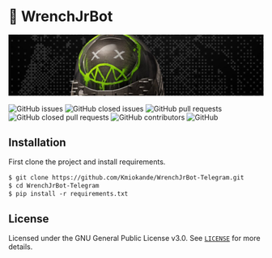 # 🤖 WrenchJrBot

![Wrench Jr](./media/wrenchjr_banner.jpg)

![GitHub issues](https://img.shields.io/github/issues/Kmiokande/WrenchJrBot-Telegram)
![GitHub closed issues](https://img.shields.io/github/issues-closed/Kmiokande/WrenchJrBot-Telegram)
![GitHub pull requests](https://img.shields.io/github/issues-pr/Kmiokande/WrenchJrBot-Telegram)
![GitHub closed pull requests](https://img.shields.io/github/issues-pr-closed/Kmiokande/WrenchJrBot-Telegram)
![GitHub contributors](https://img.shields.io/github/contributors/Kmiokande/WrenchJrBot-Telegram)
![GitHub](https://img.shields.io/github/license/Kmiokande/WrenchJrBot-Telegram)

## Installation

First clone the project and install requirements.

```shell
$ git clone https://github.com/Kmiokande/WrenchJrBot-Telegram.git
$ cd WrenchJrBot-Telegram
$ pip install -r requirements.txt
```

## License

Licensed under the GNU General Public License v3.0. See [`LICENSE`](LICENSE) for more details.
